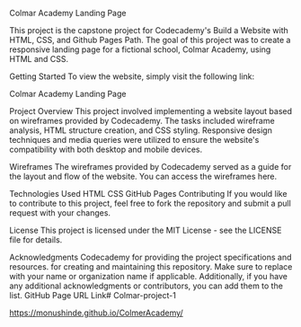 Colmar Academy Landing Page

This project is the capstone project for Codecademy's Build a Website with HTML, CSS, and Github Pages Path. The goal of this project was to create a responsive landing page for a fictional school, Colmar Academy, using HTML and CSS.

Getting Started
To view the website, simply visit the following link:

Colmar Academy Landing Page

Project Overview
This project involved implementing a website layout based on wireframes provided by Codecademy. The tasks included wireframe analysis, HTML structure creation, and CSS styling. Responsive design techniques and media queries were utilized to ensure the website's compatibility with both desktop and mobile devices.

Wireframes
The wireframes provided by Codecademy served as a guide for the layout and flow of the website. You can access the wireframes here.

Technologies Used
HTML
CSS
GitHub Pages
Contributing
If you would like to contribute to this project, feel free to fork the repository and submit a pull request with your changes.

License
This project is licensed under the MIT License - see the LICENSE file for details.

Acknowledgments
Codecademy for providing the project specifications and resources.
 for creating and maintaining this repository.
Make sure to replace  with your name or organization name if applicable. Additionally, if you have any additional acknowledgments or contributors, you can add them to the list.
GitHub Page URL Link# Colmar-project-1

https://monushinde.github.io/ColmerAcademy/
